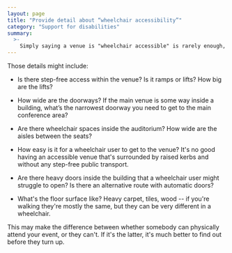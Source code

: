 ```yaml
---
layout: page
title: "Provide detail about “wheelchair accessibility”"
category: "Support for disabilities"
summary:
  >-
    Simply saying a venue is "wheelchair accessible" is rarely enough, because wheelchairs come in different shapes and sizes. More detail is better.
---
```


Those details might include:

*   Is there step-free access within the venue?
    Is it ramps or lifts?
    How big are the lifts?

*   How wide are the doorways?
    If the main venue is some way inside a building, what’s the narrowest doorway you need to get to the main conference area?

*   Are there wheelchair spaces inside the auditorium?
    How wide are the aisles between the seats?

*   How easy is it for a wheelchair user to get to the venue?
    It's no good having an accessible venue that's surrounded by raised kerbs and without any step-free public transport.

*   Are there heavy doors inside the building that a wheelchair user might struggle to open?
    Is there an alternative route with automatic doors?

*   What's the floor surface like?
    Heavy carpet, tiles, wood -- if you're walking they're mostly the same, but they can be very different in a wheelchair.

This may make the difference between whether somebody can physically attend your event, or they can't.
If it's the latter, it's much better to find out before they turn up.
